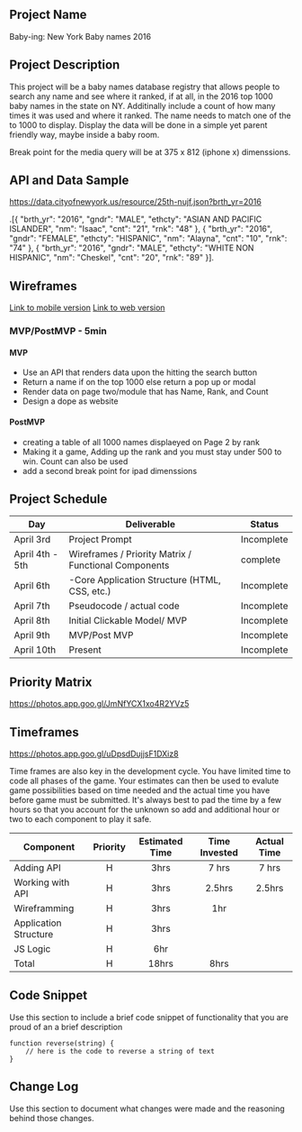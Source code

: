 ## Project Name

Baby-ing: New York Baby names 2016

## Project Description

This project will be a baby names database registry that allows people to search any name and see where it ranked,
if at all, in the 2016 top 1000 baby names in the state on NY. Additinally include a count of how many times it was used
and where it ranked. The name needs to match one of the to 1000 to display. Display the data will be done in a simple yet
parent friendly way, maybe inside a baby room.

Break point for the media query will be at 375 x 812 (iphone x) dimenssions.

## API and Data Sample

https://data.cityofnewyork.us/resource/25th-nujf.json?brth_yr=2016

.[{
"brth_yr": "2016",
"gndr": "MALE",
"ethcty": "ASIAN AND PACIFIC ISLANDER",
"nm": "Isaac",
"cnt": "21",
"rnk": "48"
},
{
"brth_yr": "2016",
"gndr": "FEMALE",
"ethcty": "HISPANIC",
"nm": "Alayna",
"cnt": "10",
"rnk": "74"
},
{
"brth_yr": "2016",
"gndr": "MALE",
"ethcty": "WHITE NON HISPANIC",
"nm": "Cheskel",
"cnt": "20",
"rnk": "89"
}].

## Wireframes

[Link to mobile version](https://photos.app.goo.gl/RRUmBR6aYEdYu2497)
[Link to web version](https://photos.app.goo.gl/knEEZA6bcR2j6TiA9)

### MVP/PostMVP - 5min

#### MVP

- Use an API that renders data upon the hitting the search button
- Return a name if on the top 1000 else return a pop up or modal 
- Render data on page two/module that has Name, Rank, and Count
- Design a dope as website 

#### PostMVP

- creating a table of all 1000 names displaeyed on Page 2 by rank
- Making it a game, Adding up the rank and you must stay under 500 to win. Count can also be used
- add a second break point for ipad dimenssions

## Project Schedule

| Day             | Deliverable                                          | Status     |
| --------------- | ---------------------------------------------------- | ---------- |
| April 3rd       | Project Prompt                                       | Incomplete |
| April 4th - 5th | Wireframes / Priority Matrix / Functional Components | complete   |
| April 6th       | -Core Application Structure (HTML, CSS, etc.)        | Incomplete |
| April 7th       | Pseudocode / actual code                             | Incomplete |
| April 8th       | Initial Clickable Model/ MVP                         | Incomplete |
| April 9th       | MVP/Post MVP                                         | Incomplete |
| April 10th      | Present                                              | Incomplete |

## Priority Matrix

https://photos.app.goo.gl/JmNfYCX1xo4R2YVz5

## Timeframes

https://photos.app.goo.gl/uDpsdDujjsF1DXiz8

Time frames are also key in the development cycle.  You have limited time to code all phases of the game.  Your estimates can then be used to evalute game possibilities based on time needed and the actual time you have before game must be submitted. It's always best to pad the time by a few hours so that you account for the unknown so add and additional hour or two to each component to play it safe.

| Component | Priority | Estimated Time | Time Invested | Actual Time |
| --- | :---: |  :---: | :---: | :---: |
| Adding API | H | 3hrs| 7 hrs | 7 hrs |
| Working with API | H | 3hrs| 2.5hrs | 2.5hrs |
| Wireframming | H | 3hrs| 1hr |  |
| Application Structure | H | 3hrs|  |  |
| JS Logic | H | 6hr |  | |
| Total | H | 18hrs | 8hrs |  |

## Code Snippet

Use this section to include a brief code snippet of functionality that you are proud of an a brief description

```
function reverse(string) {
	// here is the code to reverse a string of text
}
```

## Change Log

Use this section to document what changes were made and the reasoning behind those changes.
